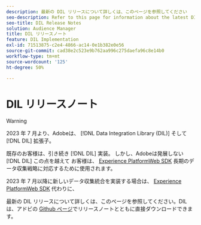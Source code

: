 ```yaml
---
description: 最新の DIL リリースについて詳しくは、このページを参照してください
seo-description: Refer to this page for information about the latest DIL releases
seo-title: DIL Release Notes
solution: Audience Manager
title: DIL リリースノート
feature: DIL Implementation
exl-id: 71513875-c2e4-4866-ac14-0e1b382e0e56
source-git-commit: cad38e2c523e9b762aa996c275daefa96c8e14b0
workflow-type: tm+mt
source-wordcount: '125'
ht-degree: 50%

---
```


# DIL リリースノート

>[!WARNING]
>
>2023 年 7 月より、Adobeは、 [!DNL Data Integration Library (DIL)] そして [!DNL DIL] 拡張子。
>
>既存のお客様は、引き続き [!DNL DIL] 実装。 しかし、Adobeは発展しない [!DNL DIL] この点を越えて お客様は、 [Experience PlatformWeb SDK](https://experienceleague.adobe.com/docs/experience-platform/edge/home.html?lang=ja) 長期のデータ収集戦略に対応するために使用されます。
>
>2023 年 7 月以降に新しいデータ収集統合を実装する場合は、 [Experience PlatformWeb SDK](https://experienceleague.adobe.com/docs/experience-platform/edge/home.html?lang=ja) 代わりに、

最新の DIL リリースについて詳しくは、このページを参照してください。DILは、アドビの [Github ページ](https://github.com/Adobe-Marketing-Cloud/dil/releases)でリリースノートとともに直接ダウンロードできます。
